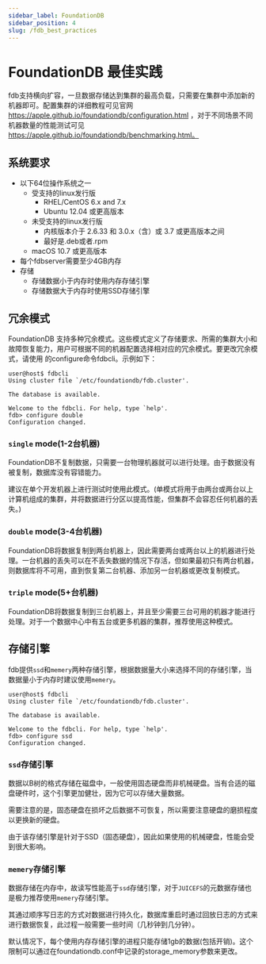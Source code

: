 ```yaml
---
sidebar_label: FoundationDB
sidebar_position: 4
slug: /fdb_best_practices
---
```


# FoundationDB 最佳实践
fdb支持横向扩容，一旦数据存储达到集群的最高负载，只需要在集群中添加新的机器即可。配置集群的详细教程可见官网 https://apple.github.io/foundationdb/configuration.html ，对于不同场景不同机器数量的性能测试可见 https://apple.github.io/foundationdb/benchmarking.html。

## 系统要求
- 以下64位操作系统之一
  - 受支持的linux发行版
    - RHEL/CentOS 6.x and 7.x
    - Ubuntu 12.04 或更高版本
  - 未受支持的linux发行版
    - 内核版本介于 2.6.33 和 3.0.x（含）或 3.7 或更高版本之间
    - 最好是.deb或者.rpm
  - macOS 10.7 或更高版本
- 每个fdbserver需要至少4GB内存
- 存储
  - 存储数据小于内存时使用内存存储引擎
  - 存储数据大于内存时使用SSD存储引擎
  
## 冗余模式
FoundationDB 支持多种冗余模式。这些模式定义了存储要求、所需的集群大小和故障恢复能力，用户可根据不同的机器配置选择相对应的冗余模式。要更改冗余模式，请使用 的configure命令fdbcli。示例如下：
```
user@host$ fdbcli
Using cluster file `/etc/foundationdb/fdb.cluster'.

The database is available.

Welcome to the fdbcli. For help, type `help'.
fdb> configure double
Configuration changed.
```
### `single` mode(1-2台机器)

FoundationDB不复制数据，只需要一台物理机器就可以进行处理。由于数据没有被复制，数据库没有容错能力。

建议在单个开发机器上进行测试时使用此模式。(单模式将用于由两台或两台以上计算机组成的集群，并将数据进行分区以提高性能，但集群不会容忍任何机器的丢失。)

### `double` mode(3-4台机器)

FoundationDB将数据复制到两台机器上，因此需要两台或两台以上的机器进行处理。一台机器的丢失可以在不丢失数据的情况下存活，但如果最初只有两台机器，则数据库将不可用，直到恢复第二台机器、添加另一台机器或更改复制模式。

### `triple` mode(5+台机器)

FoundationDB将数据复制到三台机器上，并且至少需要三台可用的机器才能进行处理。对于一个数据中心中有五台或更多机器的集群，推荐使用这种模式。

## 存储引擎
fdb提供`ssd`和`memery`两种存储引擎，根据数据量大小来选择不同的存储引擎，当数据量小于内存时建议使用`memery`。
```
user@host$ fdbcli
Using cluster file `/etc/foundationdb/fdb.cluster'.

The database is available.

Welcome to the fdbcli. For help, type `help'.
fdb> configure ssd
Configuration changed.
```
### `ssd`存储引擎
数据以B树的格式存储在磁盘中，一般使用固态硬盘而非机械硬盘。当有合适的磁盘硬件时，这个引擎更加健壮，因为它可以存储大量数据。

需要注意的是，固态硬盘在损坏之后数据不可恢复，所以需要注意硬盘的磨损程度以更换新的硬盘。

由于该存储引擎是针对于SSD（固态硬盘），因此如果使用的机械硬盘，性能会受到很大影响。

### `memery`存储引擎

数据存储在内存中，故读写性能高于`ssd`存储引擎，对于`JUICEFS`的元数据存储也是极力推荐使用`memery`存储引擎。

其通过顺序写日志的方式对数据进行持久化，数据库重启时通过回放日志的方式来进行数据恢复，此过程一般需要一些时间（几秒钟到几分钟）。

默认情况下，每个使用内存存储引擎的进程只能存储1gb的数据(包括开销)。这个限制可以通过在foundationdb.conf中记录的storage_memory参数来更改。
